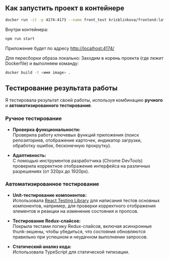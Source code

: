 
## Как запустить проект в контейнере

~~~bash
docker run -it -p 4174:4173 --name front_test krisblinkova/frontend:latest
~~~

Внутри контейнера:
~~~bash
npm run start
~~~

Приложение будет по адресу [http://localhost:4174/](http://localhost:4174/)

Для пересборки образа локально:
Заходим в корень проекта (где лежит Dockerfile) и выполняем команду:
~~~bash
docker build -t <имя image> .
~~~

## Тестирование результата работы

Я тестировала результат своей работы, используя комбинацию **ручного** и **автоматизированного тестирования**.

### Ручное тестирование

- **Проверка функциональности:**  
  Проверила работу ключевых функций приложения (поиск репозиториев, отображение карточек, индикатор загрузки, обработку ошибок, бесконечную прокрутку).

- **Адаптивность:**  
  С помощью инструментов разработчика (Chrome DevTools) проверила корректное отображение интерфейса на различных разрешениях (от 320px до 1920px).


### Автоматизированное тестирование

- **Unit-тестирование компонентов:**  
  Использовала [React Testing Library](https://testing-library.com/docs/react-testing-library/intro) для написания тестов основных компонентов, например, для проверки корректного отображения элементов и реакции на изменение состояния и пропсов.

- **Тестирование Redux-слайсов:**  
  Покрыла тестами логику Redux-слайсов, включая асинхронные thunk-экшены, чтобы убедиться, что состояния обновляются правильно при успешном и неудачном выполнении запросов.

- **Статический анализ кода:**  
  Использовала TypeScript для статической типизации.
